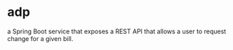 # adp
a Spring Boot service that exposes a REST API that allows a user to request change for a given bill.